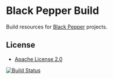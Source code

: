 Black Pepper Build
==================

Build resources for [Black Pepper](http://www.blackpepper.co.uk/) projects.

License
-------

* [Apache License 2.0](http://www.apache.org/licenses/LICENSE-2.0.html)

[![Build Status](https://travis-ci.org/BlackPepperSoftware/bp-build.svg?branch=master)](https://travis-ci.org/BlackPepperSoftware/bp-build)
